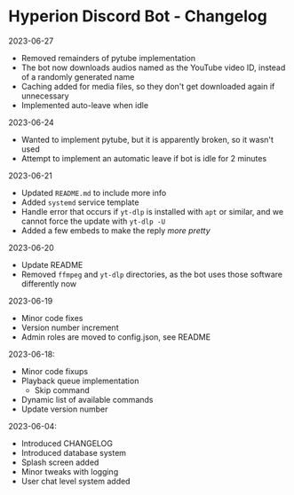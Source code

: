 # Hyperion Discord Bot - Changelog

2023-06-27
- Removed remainders of pytube implementation
- The bot now downloads audios named as the YouTube video ID, instead of a randomly generated name
- Caching added for media files, so they don't get downloaded again if unnecessary
- Implemented auto-leave when idle

2023-06-24
- Wanted to implement pytube, but it is apparently broken, so it wasn't used
- Attempt to implement an automatic leave if bot is idle for 2 minutes

2023-06-21
- Updated `README.md` to include more info
- Added `systemd` service template
- Handle error that occurs if `yt-dlp` is installed with `apt` or similar, and we cannot force the update with `yt-dlp -U`
- Added a few embeds to make the reply *more pretty*

2023-06-20
- Update README
- Removed `ffmpeg` and `yt-dlp` directories, as the bot uses those software differently now

2023-06-19
- Minor code fixes
- Version number increment
- Admin roles are moved to config.json, see README

2023-06-18:
- Minor code fixups
- Playback queue implementation
    - Skip command
- Dynamic list of available commands
- Update version number

2023-06-04:
- Introduced CHANGELOG
- Introduced database system
- Splash screen added
- Minor tweaks with logging
- User chat level system added